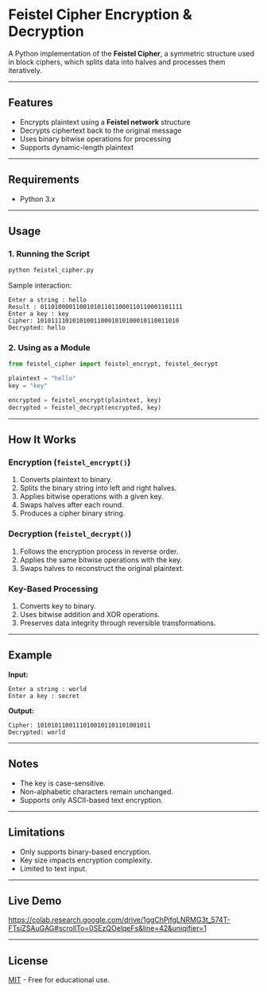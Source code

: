 # Feistel Cipher Encryption & Decryption

A Python implementation of the **Feistel Cipher**, a symmetric structure used in block ciphers, which splits data into halves and processes them iteratively.

---

## Features
- Encrypts plaintext using a **Feistel network** structure  
- Decrypts ciphertext back to the original message  
- Uses binary bitwise operations for processing  
- Supports dynamic-length plaintext  

---

## Requirements
- Python 3.x

---

## Usage
### 1. Running the Script
```sh
python feistel_cipher.py
```
Sample interaction:
```
Enter a string : hello
Result : 0110100001100101011011000110110001101111
Enter a key : key
Cipher: 1010111101010100110001010100010110011010
Decrypted: hello
```

### 2. Using as a Module
```python
from feistel_cipher import feistel_encrypt, feistel_decrypt

plaintext = "hello"
key = "key"

encrypted = feistel_encrypt(plaintext, key)
decrypted = feistel_decrypt(encrypted, key)
```

---

## How It Works
### Encryption (`feistel_encrypt()`)
1. Converts plaintext to binary.
2. Splits the binary string into left and right halves.
3. Applies bitwise operations with a given key.
4. Swaps halves after each round.
5. Produces a cipher binary string.

### Decryption (`feistel_decrypt()`)
1. Follows the encryption process in reverse order.
2. Applies the same bitwise operations with the key.
3. Swaps halves to reconstruct the original plaintext.

### Key-Based Processing
1. Converts key to binary.
2. Uses bitwise addition and XOR operations.
3. Preserves data integrity through reversible transformations.

---

## Example
**Input:**
```
Enter a string : world
Enter a key : secret
```
**Output:**
```
Cipher: 10101011001110100101101101001011
Decrypted: world
```

---

## Notes
- The key is case-sensitive.
- Non-alphabetic characters remain unchanged.
- Supports only ASCII-based text encryption.

---

## Limitations
- Only supports binary-based encryption.
- Key size impacts encryption complexity.
- Limited to text input.

---

## Live Demo
https://colab.research.google.com/drive/1ggChPjfgLNRMG3t_574T-FTsiZSAuGAG#scrollTo=0SEzQOelqeFs&line=42&uniqifier=1

---

## License
[MIT](https://choosealicense.com/licenses/mit/) - Free for educational use.

